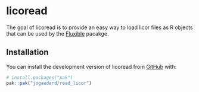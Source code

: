 
<!-- README.md is generated from README.Rmd. Please edit that file -->

# licoread

<!-- badges: start -->

<!-- [![R-CMD-check](https://github.com/jogaudard/read_licor/actions/workflows/R-CMD-check.yaml/badge.svg)](https://github.com/jogaudard/read_licor/actions/workflows/R-CMD-check.yaml) -->
<!-- badges: end -->

The goal of licoread is to provide an easy way to load licor files as R
objects that can be used by the
[Fluxible](https://plant-functional-trait-course.github.io/fluxible/)
pacakge.

## Installation

You can install the development version of licoread from
[GitHub](https://github.com/) with:

``` r
# install.packages("pak")
pak::pak("jogaudard/read_licor")
```
